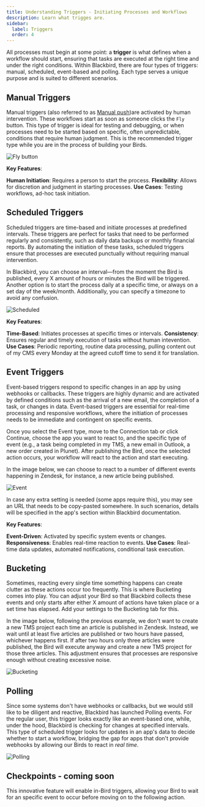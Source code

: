 ```yaml
---
title: Understanding Triggers - Initiating Processes and Workflows
description: Learn what trigges are.
sidebar:
  label: Triggers
  order: 4
---
```


All processes must begin at some point: a **trigger** is what defines when a workflow should start, ensuring that tasks are executed at the right time and under the right conditions. Within Blackbird, there are four types of triggers: manual, scheduled, event-based and polling. Each type serves a unique purpose and is suited to different scenarios.

## Manual Triggers

Manual triggers (also referred to as [Manual push](https://docs.blackbird.io/guides/manual-triggers/))are activated by human intervention. These workflows start as soon as someone clicks the `Fly` button. This type of trigger is ideal for testing and debugging, or when processes need to be started based on specific, often unpredictable, conditions that require human judgment. This is the recommended trigger type while you are in the process of building your Birds.

![Fly button](../../../assets/docs/triggers/Fly.gif)

**Key Features**:

**Human Initiation**: Requires a person to start the process.
**Flexibility**: Allows for discretion and judgment in starting processes.
**Use Cases**: Testing workflows, ad-hoc task initiation.

## Scheduled Triggers

Scheduled triggers are time-based and initiate processes at predefined intervals. These triggers are perfect for tasks that need to be performed regularly and consistently, such as daily data backups or monthly financial reports. By automating the initiation of these tasks, scheduled triggers ensure that processes are executed punctually without requiring manual intervention.

In Blackbird, you can choose an interval—from the moment the Bird is published, every X amount of hours or minutes the Bird will be triggered. Another option is to start the process daily at a specific time, or always on a set day of the week/month. Additionally, you can specify a timezone to avoid any confusion.

![Scheduled](../../../assets/docs/triggers/Scheduled.gif)

**Key Features**:

**Time-Based**: Initiates processes at specific times or intervals.
**Consistency**: Ensures regular and timely execution of tasks without human intevention.
**Use Cases**: Periodic reporting, routine data processing, pulling content out of my CMS every Monday at the agreed cutoff time to send it for translation.

## Event Triggers

Event-based triggers respond to specific changes in an app by using webhooks or callbacks. These triggers are highly dynamic and are activated by defined conditions such as the arrival of a new email, the completion of a task, or changes in data. Event-based triggers are essential for real-time processing and responsive workflows, where the initiation of processes needs to be immediate and contingent on specific events.

Once you select the Event type, move to the Connection tab or click Continue, choose the app you want to react to, and the specific type of event (e.g., a task being completed in my TMS, a new email in Outlook, a new order created in Plunet). After publishing the Bird, once the selected action occurs, your workflow will react to the action and start executing.

In the image below, we can choose to react to a number of different events happening in Zendesk, for instance, a new article being published. 

![Event](../../../assets/docs/triggers/Event.png)

In case any extra setting is needed (some apps require this), you may see an URL that needs to be copy-pasted somewhere. In such scenarios, details will be specified in the app's section within Blackbird documentation. 

**Key Features**:

**Event-Driven**: Activated by specific system events or changes.
**Responsiveness**: Enables real-time reaction to events.
**Use Cases**: Real-time data updates, automated notifications, conditional task execution.

## Bucketing

Sometimes, reacting every single time something happens can create clutter as these actions occur too frequently. This is where Bucketing comes into play. You can adjust your Bird so that Blackbird collects these events and only starts after either X amount of actions have taken place or a set time has elapsed. Add your settings to the Bucketing tab for this.

In the image below, following the previous example, we don't want to create a new TMS project each time an article is published in Zendesk. Instead, we wait until at least five articles are published or two hours have passed, whichever happens first. If after two hours only three articles were published, the Bird will execute anyway and create a new TMS project for those three articles. This adjustment ensures that processes are responsive enough without creating excessive noise.

![Bucketing](../../../assets/docs/triggers/Bucketing.png)

## Polling

Since some systems don't have webhooks or callbacks, but we would still like to be diligent and reactive, Blackbird has launched Polling events. For the regular user, this trigger looks exactly like an event-based one, while, under the hood, Blackbird is checking for changes at specified intervals. This type of scheduled trigger looks for updates in an app's data to decide whether to start a workflow, bridging the gap for apps that don't provide webhooks by allowing our Birds to react in _real time_.

![Polling](../../../assets/docs/triggers/Polling.gif)

## Checkpoints - coming soon

This innovative feature will enable in-Bird triggers, allowing your Bird to wait for an specific event to occur before moving on to the following action.

